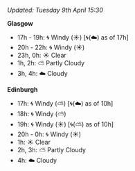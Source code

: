 *Updated: Tuesday 9th April 15:30*

**Glasgow**

* 17h - 19h: :cyclone: Windy (:sunny:) [:cyclone:(:cloud:) as of 17h]
* 20h - 22h: :cyclone: Windy (:sunny:)
* 23h, 0h: :sunny: Clear
* 1h, 2h: :partly_sunny: Partly Cloudy
* 3h, 4h: :cloud: Cloudy

**Edinburgh**

* 17h: :cyclone: Windy (:partly_sunny:) [:cyclone:(:cloud:) as of 10h]
* 18h: :cyclone: Windy (:partly_sunny:)
* 19h: :cyclone: Windy (:sunny:) [:cyclone:(:partly_sunny:) as of 10h]
* 20h - 0h: :cyclone: Windy (:sunny:)
* 1h: :sunny: Clear
* 2h, 3h: :partly_sunny: Partly Cloudy
* 4h: :cloud: Cloudy
